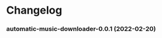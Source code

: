 # Changelog<br>


<a name="automatic-music-downloader-0.0.1"></a>
### automatic-music-downloader-0.0.1 (2022-02-20)

